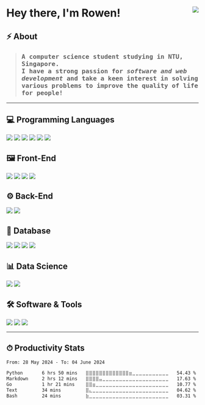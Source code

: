 <h1 align='left'>
  Hey there, I'm Rowen! 
</a> &nbsp;&nbsp;

<a href="https://www.linkedin.com/in/kaiseong/"> 
  <img align='right' src="https://img.shields.io/badge/LinkedIn-0077B5?style=for-the-badge&logo=linkedin&logoColor=white" >
</a> &nbsp;&nbsp;  
</h1>

## ⚡ About 
><samp>
>  <h3 align='left'>
>    A <b>computer science</b> student studying in NTU, Singapore. <br>
>    I have a strong passion for <em>software and web development</em> and take a keen interest in solving various problems to improve the quality of life for people!
>  </h3>
></samp>

<!-- 
## 🧮 Github Stats
| <img src="https://github-readme-stats.vercel.app/api?username=RowenTey&show_icons=true&theme=dark&count_private=true"/> | <img src="https://github-readme-streak-stats.herokuapp.com/?user=RowenTey&theme=dark&count_private=true"/> |
| ------------------------------------------------------------------------------------------------------------------------------------------ | --------------------------------------------------------------------------------------------------------------------------------------- |
-->

<hr>

## 💻 Programming Languages
<p>
  <img src="https://img.shields.io/badge/Go-00ADD8?style=for-the-badge&logo=go&logoColor=white" >
  <img src="https://img.shields.io/badge/-python%20-%2314354C.svg?&style=for-the-badge&logo=python&logoColor=white" > 
  <img src="https://img.shields.io/badge/JavaScript-323330?style=for-the-badge&logo=javascript&logoColor=F7DF1E" >
  <img src="https://img.shields.io/badge/TypeScript-007ACC?style=for-the-badge&logo=typescript&logoColor=white" >
  <img src="https://img.shields.io/badge/C-00599C?style=for-the-badge&logo=c&logoColor=white" >
  <img src="https://img.shields.io/badge/C%2B%2B-00599C?style=for-the-badge&logo=c%2B%2B&logoColor=white" >
</p>

## 🖼 Front-End
<p>
  <img src="https://img.shields.io/badge/Tailwind_CSS-38B2AC?style=for-the-badge&logo=tailwind-css&logoColor=white" >
  <img src="https://img.shields.io/badge/Angular-DD0031?style=for-the-badge&logo=angular&logoColor=white" >
  <img src="https://img.shields.io/badge/React-20232A?style=for-the-badge&logo=react&logoColor=61DAFB" >
  <img src="https://img.shields.io/badge/next.js-000000?style=for-the-badge&logo=nextdotjs&logoColor=white" >
</p>

## ⚙ Back-End
<p>
  <img src="https://img.shields.io/badge/Django-092E20?style=for-the-badge&logo=django&logoColor=green" >
  <img src="https://img.shields.io/badge/Node.js-339933?style=for-the-badge&logo=nodedotjs&logoColor=white" >
</p>

## 🏬 Database
<p>
  <img src="https://img.shields.io/badge/firebase-ffca28?style=for-the-badge&logo=firebase&logoColor=black" >
  <img src="https://img.shields.io/badge/MongoDB-4EA94B?style=for-the-badge&logo=mongodb&logoColor=white" >
  <img src="https://img.shields.io/badge/MySQL-005C84?style=for-the-badge&logo=mysql&logoColor=white" >
  <img src="https://img.shields.io/badge/PostgreSQL-316192?style=for-the-badge&logo=postgresql&logoColor=white" >
</p>
 
## 📊 Data Science
<p>
  <img src="https://img.shields.io/badge/Jupyter-F37626.svg?&style=for-the-badge&logo=Jupyter&logoColor=white" >
  <img src="https://img.shields.io/badge/Streamlit-FF4B4B?style=for-the-badge&logo=Streamlit&logoColor=white" >
</p>

## 🛠 Software & Tools
<p>
  <img src="https://img.shields.io/badge/git%20-%23F05033.svg?&style=for-the-badge&logo=git&logoColor=white" >   
  <img src="https://img.shields.io/badge/-VS%20Code-blue?style=for-the-badge&logo=Visual-studio-code&logoColor=white" > 
  <img src="https://img.shields.io/badge/Ubuntu-E95420?style=for-the-badge&logo=ubuntu&logoColor=white" >
</p>

<hr>

## ⏱ Productivity Stats
<!--START_SECTION:waka-->

```txt
From: 28 May 2024 - To: 04 June 2024

Python       6 hrs 50 mins   ⣿⣿⣿⣿⣿⣿⣿⣿⣿⣿⣿⣿⣿⣶⣀⣀⣀⣀⣀⣀⣀⣀⣀⣀⣀   54.43 %
Markdown     2 hrs 12 mins   ⣿⣿⣿⣿⣤⣀⣀⣀⣀⣀⣀⣀⣀⣀⣀⣀⣀⣀⣀⣀⣀⣀⣀⣀⣀   17.63 %
Go           1 hr 21 mins    ⣿⣿⣶⣀⣀⣀⣀⣀⣀⣀⣀⣀⣀⣀⣀⣀⣀⣀⣀⣀⣀⣀⣀⣀⣀   10.77 %
Text         34 mins         ⣿⣄⣀⣀⣀⣀⣀⣀⣀⣀⣀⣀⣀⣀⣀⣀⣀⣀⣀⣀⣀⣀⣀⣀⣀   04.62 %
Bash         24 mins         ⣷⣀⣀⣀⣀⣀⣀⣀⣀⣀⣀⣀⣀⣀⣀⣀⣀⣀⣀⣀⣀⣀⣀⣀⣀   03.31 %
```

<!--END_SECTION:waka-->
